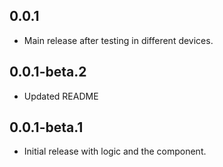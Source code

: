 ## 0.0.1

* Main release after testing in different devices.

## 0.0.1-beta.2

* Updated README

## 0.0.1-beta.1

* Initial release with logic and the component.
